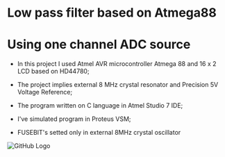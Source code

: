 # Low pass filter based on Atmega88
# Using one channel ADC source

* In this project I used Atmel AVR microcontroller Atmega 88 and
16 x 2 LCD based on HD44780;

* The project implies external 8 MHz crystal resonator and Precision 5V Voltage Reference;

* The program written on C language in Atmel Studio 7 IDE;

* I've simulated program in Proteus VSM; 

* FUSEBIT's setted only in external 8MHz crystal oscillator

![GitHub Logo](https://habrastorage.org/web/87f/f01/55a/87ff0155a3d24cef979a7a6b6979aa34.png)



